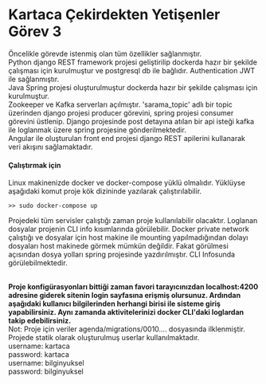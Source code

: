 <h1>Kartaca Çekirdekten Yetişenler Görev 3</h1>

<p> Öncelikle görevde istenmiş olan tüm özellikler sağlanmıştır.
<br>
Python django REST framework projesi geliştirilip dockerda hazır bir şekilde çalışması için kurulmuştur ve postgresql db ile bağlıdır. Authentication JWT ile sağlanmıştır.
<br>
Java Spring projesi oluşturulmuştur dockerda hazır bir şekilde çalışması için kurulmuştur.
<br>
Zookeeper ve Kafka serverları açılmıştır. 'sarama_topic' adlı bir topic üzerinden django projesi producer görevini, spring projesi consumer görevini üstlenip. Django projesinde post detayına atılan bir api isteği kafka ile loglanmak üzere spring projesine gönderilmektedir. 
<br>
Angular ile oluşturulan front end projesi django REST apilerini kullanarak veri akışını sağlamaktadır. 
<br>
<h4>Çalıştırmak için</h4>
Linux makinenizde docker ve docker-compose yüklü olmalıdır. Yüklüyse aşağıdaki komut proje kök dizininde yazılarak çalıştırılabilir. <br>

```terminal
>> sudo docker-compose up
```
Projedeki tüm servisler çalıştığı zaman proje kullanılabilir olacaktır. Loglanan dosyalar projenin CLI info kısımlarında görülebilir. Docker private network çalıştığı ve dosyalar için host makine ile mounting yapılmadığından dolayı dosyaları host makinede görmek mümkün değildir. Fakat görülmesi açısından dosya yolları spring projesinde yazdırılmıştır. CLI Infosunda görülebilmektedir. 
</p>

<br>
<strong>Proje konfigürasyonları bittiği zaman favori tarayıcınızdan localhost:4200 adresine giderek sitenin login sayfasına erişmiş olursunuz. Ardından aşağıdaki kullanıcı bilgilerinden herhangi birisi ile sisteme giriş yapabilirsiniz. Aynı zamanda aktivitelerinizi docker CLI'daki loglardan takip edebilirsiniz.</strong>
<br>
Not: Proje için veriler agenda/migrations/0010.... dosyasında ilklenmiştir.

<br>
Projede statik olarak oluşturulmuş userlar kullanılmaktadır. 
<br>
username: kartaca <br>
password: kartaca <br>
username: bilginyuksel <br>
password: bilginyuksel 


